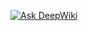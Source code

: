 [![Ask DeepWiki](https://deepwiki.com/badge.svg)](https://deepwiki.com/Jose-Puente2001/CRUD-Proyectos)
